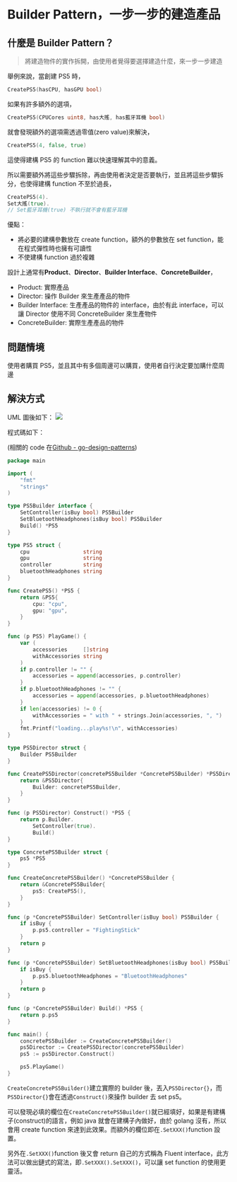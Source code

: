 # Builder Pattern，一步一步的建造產品

## 什麼是 Builder Pattern？

> 將建造物件的實作拆開，由使用者覺得要選擇建造什麼，來一步一步建造

舉例來說，當創建 PS5 時，

```go
CreatePS5(hasCPU, hasGPU bool)
```

如果有許多額外的選項，

```go
CreatePS5(CPUCores uint8, has大搖, has藍牙耳機 bool)
```

就會發現額外的選項需透過零值(zero value)來解決，

```go
CreatePS5(4, false, true)
```

這使得建構 PS5 的 function 難以快速理解其中的意義。

所以需要額外將這些步驟拆除，再由使用者決定是否要執行，並且將這些步驟拆分，也使得建構 function 不至於過長，

```go
CreatePS5(4).
Set大搖(true).
// Set藍牙耳機(true) 不執行就不會有藍牙耳機
```

優點：

- 將必要的建構參數放在 create function，額外的參數放在 set function，能在程式彈性時也擁有可讀性
- 不使建構 function 過於複雜

設計上通常有**Product**、**Director**、**Builder Interface**、**ConcreteBuilder**，

- Product: 實際產品
- Director: 操作 Builder 來生產產品的物件
- Builder Interface: 生產產品的物件的 interface，由於有此 interface，可以讓 Director 使用不同 ConcreteBuilder 來生產物件
- ConcreteBuilder: 實際生產產品的物件

## 問題情境

使用者購買 PS5，並且其中有多個周邊可以購買，使用者自行決定要加購什麼周邊

## 解決方式

UML 圖後如下：
![](https://i.imgur.com/Hw7rYvQ.png)

程式碼如下：

(相關的 code 在[Github - go-design-patterns](https://github.com/superj80820/go-design-patterns))

```go
package main

import (
	"fmt"
	"strings"
)

type PS5Builder interface {
	SetController(isBuy bool) PS5Builder
	SetBluetoothHeadphones(isBuy bool) PS5Builder
	Build() *PS5
}

type PS5 struct {
	cpu                 string
	gpu                 string
	controller          string
	bluetoothHeadphones string
}

func CreatePS5() *PS5 {
	return &PS5{
		cpu: "cpu",
		gpu: "gpu",
	}
}

func (p PS5) PlayGame() {
	var (
		accessories     []string
		withAccessories string
	)
	if p.controller != "" {
		accessories = append(accessories, p.controller)
	}
	if p.bluetoothHeadphones != "" {
		accessories = append(accessories, p.bluetoothHeadphones)
	}
	if len(accessories) != 0 {
		withAccessories = " with " + strings.Join(accessories, ", ")
	}
	fmt.Printf("loading...play%s!\n", withAccessories)
}

type PS5Director struct {
	Builder PS5Builder
}

func CreatePS5Director(concretePS5Builder *ConcretePS5Builder) *PS5Director {
	return &PS5Director{
		Builder: concretePS5Builder,
	}
}

func (p PS5Director) Construct() *PS5 {
	return p.Builder.
		SetController(true).
		Build()
}

type ConcretePS5Builder struct {
	ps5 *PS5
}

func CreateConcretePS5Builder() *ConcretePS5Builder {
	return &ConcretePS5Builder{
		ps5: CreatePS5(),
	}
}

func (p *ConcretePS5Builder) SetController(isBuy bool) PS5Builder {
	if isBuy {
		p.ps5.controller = "FightingStick"
	}
	return p
}

func (p *ConcretePS5Builder) SetBluetoothHeadphones(isBuy bool) PS5Builder {
	if isBuy {
		p.ps5.bluetoothHeadphones = "BluetoothHeadphones"
	}
	return p
}

func (p *ConcretePS5Builder) Build() *PS5 {
	return p.ps5
}

func main() {
	concretePS5Builder := CreateConcretePS5Builder()
	ps5Director := CreatePS5Director(concretePS5Builder)
	ps5 := ps5Director.Construct()

	ps5.PlayGame()
}
```

`CreateConcretePS5Builder()`建立實際的 builder 後，丟入`PS5Director{}`，而`PS5Director{}`會在透過`Construct()`來操作 builder 去 set ps5。

可以發現必填的欄位在`CreateConcretePS5Builder()`就已經填好，如果是有建構子(construct)的語言，例如 java 就會在建構子內做好，由於 golang 沒有，所以會用 create function 來達到此效果。而額外的欄位即在`.SetXXX()`function 設置。

另外在`.SetXXX()`function 後又會 return 自己的方式稱為 Fluent interface，此方法可以做出鏈式的寫法，即`.SetXXX().SetXXX()`，可以讓 set function 的使用更靈活。
